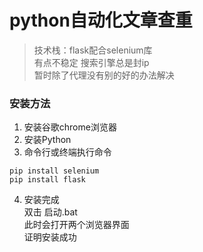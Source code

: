 # python自动化文章查重
> 技术栈：flask配合selenium库<br>
> 有点不稳定 搜索引擎总是封ip <br>
> 暂时除了代理没有别的好的办法解决
### 安装方法
1. 安装谷歌chrome浏览器
2. 安装Python
3. 命令行或终端执行命令

```
pip install selenium
pip install flask
```

4. 安装完成<br>
双击 启动.bat<br>
此时会打开两个浏览器界面<br>
证明安装成功